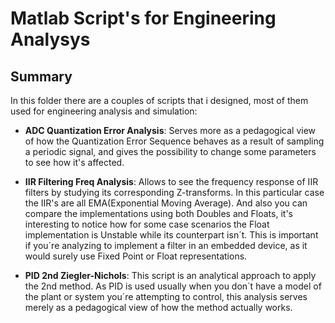 # Matlab Script's for Engineering Analysys
## Summary
In this folder there are a couples of scripts that i designed, most of them used for engineering analysis and simulation: 

- **ADC Quantization Error Analysis**: Serves more as a pedagogical view of how the Quantization Error Sequence behaves as a result of sampling a periodic signal, and gives the possibility to change some parameters to see how it's affected.

- **IIR Filtering Freq Analysis**: Allows to see the frequency response of IIR filters by studying its corresponding Z-transforms. In this particular case the IIR's are all EMA(Exponential Moving Average). And also you can compare the implementations using both Doubles and Floats, it's interesting to notice how for some case scenarios the Float implementation is Unstable while its counterpart isn´t. This is important if you´re analyzing to implement a filter in an embedded device, as it would surely use Fixed Point or Float representations.

- **PID 2nd Ziegler-Nichols**: This script is an analytical approach to apply the 2nd method. As PID is used usually when you don´t have a model of the plant or system you´re attempting to control, this analysis serves merely as a pedagogical view of how the method actually works.
